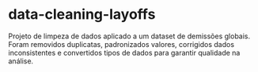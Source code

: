 # data-cleaning-layoffs
Projeto de limpeza de dados aplicado a um dataset de demissões globais. Foram removidos duplicatas, padronizados valores, corrigidos dados inconsistentes e convertidos tipos de dados para garantir qualidade na análise.
